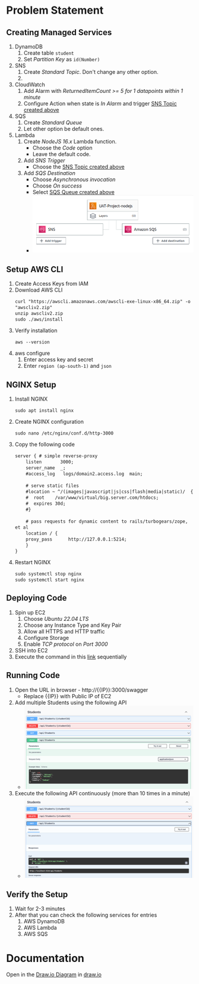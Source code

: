 # Problem Statement


## Creating Managed Services
1. DynamoDB
    1. Create table `student`
    1. Set *Partition Key* as `id(Number)`
1. <a id="sns-header"></a> SNS
    1. Create *Standard Topic*. Don't change any other option.
    1. 
1. CloudWatch
    1. Add Alarm with *ReturnedItemCount >= 5 for 1 datapoints within 1 minute*
    1. Configure Action when state is *In Alarm* and trigger [SNS Topic created above](#sns-header)
1. <a id="sqs-header"></a> SQS
    1. Create *Standard Queue*
    1. Let other option be default ones.
1. Lambda
    1. Create *NodeJS 16.x* Lambda function.
        * Choose the *Code* option
        * Leave the default code.
    1. Add *SNS Trigger* 
        * Choose the [SNS Topic created above](#sns-header)
    1. Add *SQS Destination*
        * Choose *Asynchronous invocation*
        * Choose *On success*
        * Select [SQS Queue created above](#sqs-header)
        * ![](2023-03-29-22-22-01.png)
        
## Setup AWS CLI
1. Create Access Keys from IAM
1. Download AWS CLI
    ```
    curl "https://awscli.amazonaws.com/awscli-exe-linux-x86_64.zip" -o "awscliv2.zip"
    unzip awscliv2.zip
    sudo ./aws/install
1. Verify installation
    ```
    aws --version
1. aws configure
    1. Enter access key and secret
    1. Enter `region (ap-south-1)` and `json`

## NGINX Setup
1. Install NGINX
    ```
    sudo apt install nginx
1. Create NGINX configuration
    ```
    sudo nano /etc/nginx/conf.d/http-3000
1. Copy the following code
    ```
    server { # simple reverse-proxy
        listen       3000;
        server_name  _;
        #access_log   logs/domain2.access.log  main;

        # serve static files
        #location ~ ^/(images|javascript|js|css|flash|media|static)/  {
        #  root    /var/www/virtual/big.server.com/htdocs;
        #  expires 30d;
        #}

        # pass requests for dynamic content to rails/turbogears/zope, et al
        location / {
        proxy_pass      http://127.0.0.1:5214;
        }
    }
1. Restart NGINX
    ```
    sudo systemctl stop nginx
    sudo systemctl start nginx

## Deploying Code
1. Spin up EC2
    1. Choose *Ubuntu 22.04 LTS*
    1. Choose any Instance Type and Key Pair
    1. Allow all HTTPS and HTTP traffic
    1. Configure Storage
    1. Enable *TCP protocol* on *Port 3000*
1. SSH into EC2
1. Execute the command in this [link](#https://github.com/anandshende/.net-samplecode/tree/master/DynamoStudentManager) sequentially


## Running Code
1. Open the URL in browser - http://{{IP}}:3000/swagger
    * Replace {{IP}} with Public IP of EC2
1. Add multiple Students using the following API
    * ![](2023-03-29-22-45-41.png)
1. Execute the following API continuously (more than 10 times in a minute)
    * ![](![](2023-03-29-22-44-10.png).png)

## Verify the Setup
1. Wait for 2-3 minutes
1. After that you can check the following services for entries
    1. AWS DynamoDB
    1. AWS Lambda
    1. AWS SQS


# Documentation
Open in the [Draw.io Diagram](./AWS-CloudWatch) in [draw.io](https://draw.io/)
